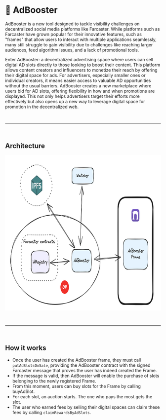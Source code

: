 # 🚀 AdBooster


AdBooster is a new tool designed to tackle visibility challenges on decentralized social media platforms like Farcaster. While platforms such as Farcaster have grown popular for their innovative features, such as "frames" that allow users to interact with multiple applications seamlessly, many still struggle to gain visibility due to challenges like reaching larger audiences, feed algorithm issues, and a lack of promotional tools.

Enter AdBooster: a decentralized advertising space where users can sell digital AD slots directly to those looking to boost their content. This platform allows content creators and influencers to monetize their reach by offering their digital space for ads. For advertisers, especially smaller ones or individual creators, it means easier access to valuable AD opportunities without the usual barriers. AdBooster creates a new marketplace where users bid for AD slots, offering flexibility in how and when promotions are displayed. This not only helps advertisers target their efforts more effectively but also opens up a new way to leverage digital space for promotion in the decentralized web.

&nbsp;

***

&nbsp;

## Architecture

<img src="./resources/architecture.png" width=800 height=503 />

&nbsp;

***

&nbsp;


## How it works
* Once the user has created the AdBooster frame, they must call `putAdSlotsOnSale`, providing the AdBooster contract with the signed Farcaster message that proves the user has indeed created the Frame.
* If the message is valid, then AdBooster will enable the purchase of slots belonging to the newly registered Frame.
* From this moment, users can buy slots for the Frame by calling buyAdSlot.
* For each slot, an auction starts. The one who pays the most gets the slot.
* The user who earned fees by selling their digital spaces can claim these fees by calling `claimRewardsByAdSlots`.